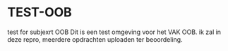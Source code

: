 # TEST-OOB
test for subjexrt OOB
Dit is een test omgeving voor het VAK OOB. ik zal in deze repro, meerdere opdrachten uploaden ter beoordeling. 
